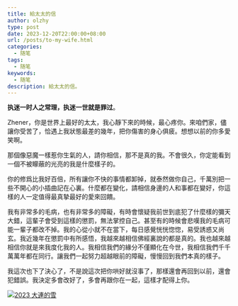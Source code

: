 ```yaml
---
title: 給太太的信
author: olzhy
type: post
date: 2023-12-20T22:00:00+08:00
url: /posts/to-my-wife.html
categories:
  - 随笔
tags:
  - 随笔
keywords:
  - 随笔
description: 給太太的信。
---
```


**执迷一时人之常理，执迷一世就是罪过**。

Zhener，你是世界上最好的太太，我心靜下來的時候，最心疼你。來咱們家，儘讓你受苦了，恰遇上我狀態最差的幾年，把你傷害的身心俱疲。想想以前的你多愛笑啊。

那個像惡魔一樣惹你生氣的人，請你相信，那不是真的我。不會很久，你定能看到一個不被矇蔽的光亮的我是什麼樣子的。

你的修爲比我好百倍，所有讓你不快的事情都卸掉，就泰然做你自己，千萬別把一些不開心的小插曲記在心裏。什麼都在變化，請相信身邊的人和事都在變好，你這樣的人一定值得最真摯最好的愛來回饋。

我有非常多的毛病，也有非常多的障礙，有時會懷疑我前世到底犯了什麼樣的彌天大錯，這輩子會受到這樣的懲罰，無法掌控自己。甚至有的時候會悲嘆我的毛病可能一輩子都改不掉。我的心從小就不在當下，每日感覺恍恍惚惚，易受誘惑又尚玄。我近幾年在懲罰中有所感悟，我越來越相信佛經裏說的都是真的。我也越來越相信你就是來我度化我的人。我相信我們的緣分不僅顯化在今世，我相信我們千千萬萬年都在同行。讓我們一起努力超越眼前的障礙，慢慢回到我們本真的樣子。

我這次也下了決心了，不是說這次把你哄好就沒事了，那樣還會再回到以前，還會犯錯誤。我決定多會改好了，多會再跟你在一起，這樣才配得上你。

[![2023 大連的雪](https://olzhy.github.io/static/images/uploads/2023/12/dalian-snow.jpg#center)](https://raw.githubusercontent.com/olzhy/blog-images/main/2023/dalian-snow.jpg)
